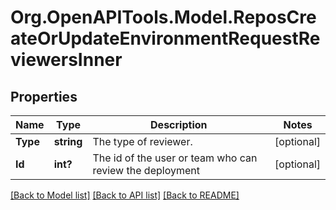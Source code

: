 # Org.OpenAPITools.Model.ReposCreateOrUpdateEnvironmentRequestReviewersInner

## Properties

Name | Type | Description | Notes
------------ | ------------- | ------------- | -------------
**Type** | **string** | The type of reviewer. | [optional] 
**Id** | **int?** | The id of the user or team who can review the deployment | [optional] 

[[Back to Model list]](../README.md#documentation-for-models) [[Back to API list]](../README.md#documentation-for-api-endpoints) [[Back to README]](../README.md)

